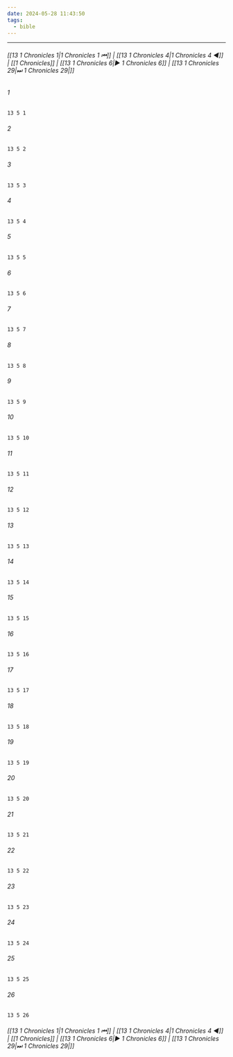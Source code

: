 ```yaml
---
date: 2024-05-28 11:43:50
tags:
  - bible
---
```

___

###### [[13 1 Chronicles 1|1 Chronicles 1 ⏮]] | [[13 1 Chronicles 4|1 Chronicles 4 ◀]] | [[1 Chronicles]] | [[13 1 Chronicles 6|▶ 1 Chronicles 6]] | [[13 1 Chronicles 29|⏭ 1 Chronicles 29|]]

###### 1
``` verse
13 5 1 
```
###### 2
``` verse
13 5 2 
```
###### 3
``` verse
13 5 3 
```
###### 4
``` verse
13 5 4 
```
###### 5
``` verse
13 5 5 
```
###### 6
``` verse
13 5 6 
```
###### 7
``` verse
13 5 7 
```
###### 8
``` verse
13 5 8 
```
###### 9
``` verse
13 5 9 
```
###### 10
``` verse
13 5 10 
```
###### 11
``` verse
13 5 11 
```
###### 12
``` verse
13 5 12 
```
###### 13
``` verse
13 5 13 
```
###### 14
``` verse
13 5 14 
```
###### 15
``` verse
13 5 15 
```
###### 16
``` verse
13 5 16 
```
###### 17
``` verse
13 5 17 
```
###### 18
``` verse
13 5 18 
```
###### 19
``` verse
13 5 19 
```
###### 20
``` verse
13 5 20 
```
###### 21
``` verse
13 5 21 
```
###### 22
``` verse
13 5 22 
```
###### 23
``` verse
13 5 23 
```
###### 24
``` verse
13 5 24 
```
###### 25
``` verse
13 5 25 
```
###### 26
``` verse
13 5 26 
```

###### [[13 1 Chronicles 1|1 Chronicles 1 ⏮]] | [[13 1 Chronicles 4|1 Chronicles 4 ◀]] | [[1 Chronicles]] | [[13 1 Chronicles 6|▶ 1 Chronicles 6]] | [[13 1 Chronicles 29|⏭ 1 Chronicles 29|]]

